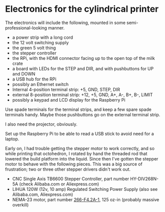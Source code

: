 Electronics for the cylindrical printer
==

The electronics will include the following, mounted in some semi-professional-looking manner.

* a power strip with a long cord
* the 12 volt switching supply
* the green 5 volt thing
* the stepper controller
* the RPi, with the HDMI connector facing up to the open top of the milk crate
* a board with LEDs for the STEP and DIR, and with pushbuttons for UP and DOWN
* a USB hub for the RPi
* possibly an Ethernet switch
* Internal 4-position terminal strip: +5, GND, STEP, DIR
* external 8-position terminal strip: +12, +5, GND, A+, A-, B+, B-, LIMIT
* possibly a keypad and LCD display for the Raspberry Pi

Use spade terminals for the terminal strips, and keep a few spare spade terminals handy.
Maybe those pushbuttons go on the external terminal strip.

I also need the projector, obviously.

Set up the Raspberry Pi to be able to read a USB stick to avoid need for a laptop.

Early on, I had trouble getting the stepper motor to work correctly, and so while printing that octohedron, I
rotated by hand the threaded rod that lowered the build platform into the liquid. Since then I've gotten the
stepper motor to behave with the following pieces. This was a big source of frustration; two or three other
stepper drivers didn't work out.

* CNC Single Axis TB6600 Stepper Controller, part number HY-DIV268N-5A (check Alibaba.com or Aliexpress.com)
* LIHUA 120W (12v, 10 amp) Regulated Switching Power Supply (also see Alibaba.com, Aliexpress.com)
* NEMA-23 motor, part number
  [266-F4.2A-1](http://www.hubbardcnc.com/index.php?main_page=product_info&products_id=362),
  125 oz-in (probably massive overkill)
